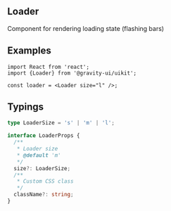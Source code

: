 ## Loader

Component for rendering loading state (flashing bars)

## Examples

```tsx
import React from 'react';
import {Loader} from '@gravity-ui/uikit';

const loader = <Loader size="l" />;
```

## Typings

```ts
type LoaderSize = 's' | 'm' | 'l';

interface LoaderProps {
  /**
   * Loader size
   * @default 'm'
   */
  size?: LoaderSize;
  /**
   * Custom CSS class
   */
  className?: string;
}
```
